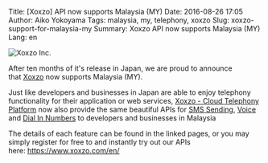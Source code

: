 Title: [Xoxzo] API now supports Malaysia (MY)
Date: 2016-08-26 17:05
Author: Aiko Yokoyama
Tags: malaysia, my, telephony, xoxzo
Slug: xoxzo-support-for-malaysia-my
Summary: Xoxzo API now supports Malaysia (MY)
Lang: en

![Xoxzo Inc.]({filename}/images/xoxzo-logo-02.png)

After ten months of it's release in Japan, we are proud to announce
that [Xoxzo](https://www.xoxzo.com/en/) now supports Malaysia (MY).

Just like developers and businesses in Japan are able to enjoy telephony
functionality for their application or web services, [Xoxzo - Cloud
Telephony Platform](https://www.xoxzo.com/en/) now also provide the same
beautiful APIs for [SMS
Sending](https://www.xoxzo.com/en/about/sms-api/), [Voice](https://www.xoxzo.com/en/about/voice-api/)
and [Dial In Numbers](https://www.xoxzo.com/en/about/dial-in-api/) to
developers and businesses in Malaysia

The details of each feature can be found in the linked pages, or you may
simply register for free to and instantly try out our APIs
here: <https://www.xoxzo.com/en/>
